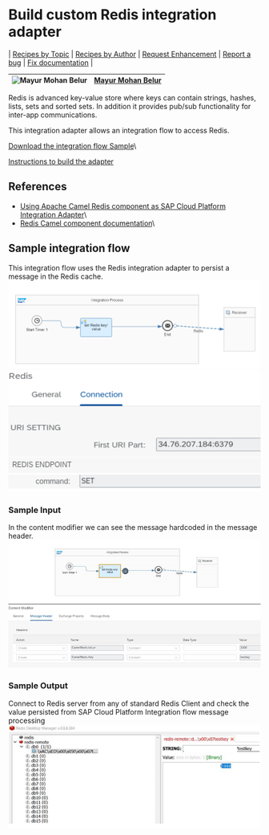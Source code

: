 # Build custom Redis integration adapter

\| [Recipes by Topic](../../readme.md ) \| [Recipes by Author](../../author.md ) \| [Request Enhancement](https://github.com/SAP/apibusinesshub-integration-recipes/issues/new?assignees=&labels=Recipe%20Fix,enhancement&template=recipe-request.md&title=Improve%20redis-integration-adapter%20 ) \| [Report a bug](https://github.com/SAP/apibusinesshub-integration-recipes/issues/new?assignees=&labels=Recipe%20Fix,bug&template=bug_report.md&title=Issue%20with%20redis-integration-adapter%20 ) \| [Fix documentation](https://github.com/SAP/apibusinesshub-integration-recipes/issues/new?assignees=&labels=Recipe%20Fix,documentation&template=bug_report.md&title=Docu%20fix%20redis-integration-adapter%20 ) \|

![Mayur Mohan Belur](https://github.com/mayurmohan.png?size=50 ) | [Mayur Mohan Belur](https://github.com/mayurmohan) |
----|----|

Redis is advanced key-value store where keys can contain strings, hashes, lists, sets and sorted sets. In addition it provides pub/sub functionality for inter-app communications.

This integration adapter allows an integration flow to access Redis.

[Download the integration flow Sample](IntegrationFlow/redis-integrationflow.zip)\

[Instructions to build the adapter](../build-deploy-camel-community=adapters.md)

## References
* [Using Apache Camel Redis component as SAP Cloud Platform Integration Adapter](https://blogs.sap.com/2020/07/21/using-apache-camel-redis-component-as-sap-cloud-platform-integration-adapter)\
* [Redis Camel component documentation](https://cwiki.apache.org/confluence/display/CAMEL/Spring+Redis)\


## Sample integration flow
This integration flow uses the Redis integration adapter to persist a message in the Redis cache.\
![iflowimage](RedisIflow.png)
![iflowimage](RedisConfig.png)

### Sample Input
In the content modifier we can see the message hardcoded in the message header.\
![input-image](RedisInput.png)

### Sample Output
Connect to Redis server from any of standard Redis Client and check the value persisted from SAP Cloud Platform Integration flow message processing\
![Output Image](RedisServerV1.png)
